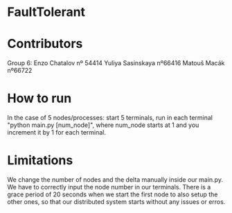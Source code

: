 # FaultTolerant
# Contributors
Group 6:
 Enzo Chatalov nº 54414
 Yuliya Sasinskaya nº66416
 Matouš Macák nº66722

# How to run
In the case of 5 nodes/processes: start 5 terminals, run in each terminal "python main.py [num_node]", where num_node starts at 1 and you increment it by 1 for each terminal.

# Limitations
We change the number of nodes and the delta manually inside our main.py.
We have to correctly input the node number in our terminals.
There is a grace period of 20 seconds when we start the first node to also setup the other ones, so that our distributed system starts without any issues or erros.